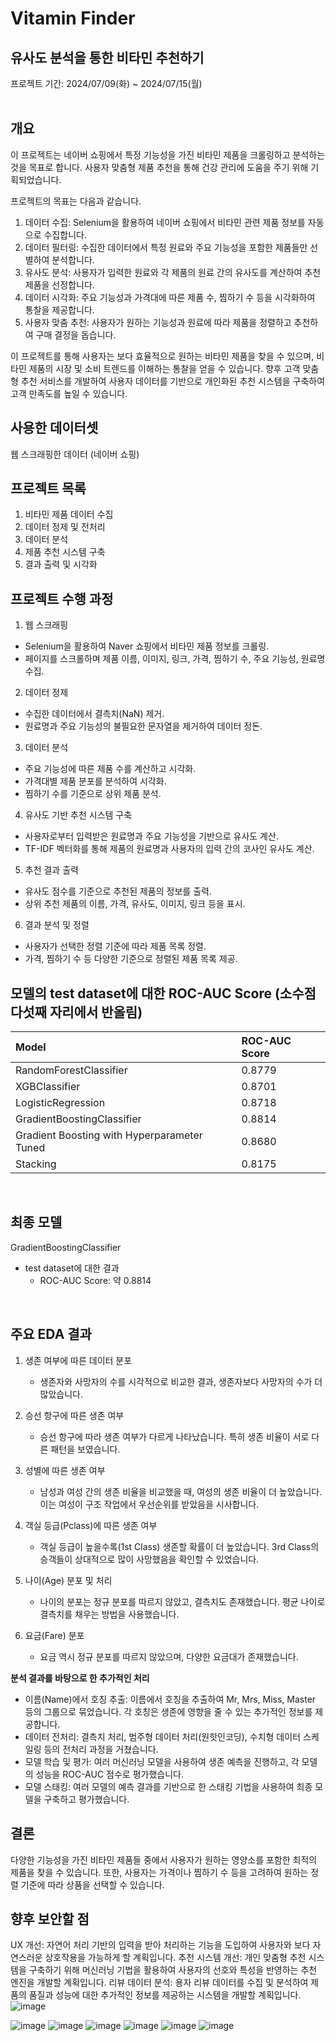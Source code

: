 # Vitamin Finder
## 유사도 분석을 통한 비타민 추천하기
프로젝트 기간: 2024/07/09(화) ~ 2024/07/15(월)  
<br/>
## 개요
이 프로젝트는 네이버 쇼핑에서 특정 기능성을 가진 비타민 제품을 크롤링하고 분석하는 것을 목표로 합니다. 사용자 맞춤형 제품 추천을 통해 건강 관리에 도움을 주기 위해 기획되었습니다.  

프로젝트의 목표는 다음과 같습니다.
1. 데이터 수집: Selenium을 활용하여 네이버 쇼핑에서 비타민 관련 제품 정보를 자동으로 수집합니다.
2. 데이터 필터링: 수집한 데이터에서 특정 원료와 주요 기능성을 포함한 제품들만 선별하여 분석합니다.
3. 유사도 분석: 사용자가 입력한 원료와 각 제품의 원료 간의 유사도를 계산하여 추천 제품을 선정합니다.
4. 데이터 시각화: 주요 기능성과 가격대에 따른 제품 수, 찜하기 수 등을 시각화하여 통찰을 제공합니다.
5. 사용자 맞춤 추천: 사용자가 원하는 기능성과 원료에 따라 제품을 정렬하고 추천하여 구매 결정을 돕습니다.

이 프로젝트를 통해 사용자는 보다 효율적으로 원하는 비타민 제품을 찾을 수 있으며, 비타민 제품의 시장 및 소비 트렌드를 이해하는 통찰을 얻을 수 있습니다. 향후 고객 맞춤형 추천 서비스를 개발하여 사용자 데이터를 기반으로 개인화된 추천 시스템을 구축하여 고객 만족도를 높일 수 있습니다.
<br/>
## 사용한 데이터셋
웹 스크래핑한 데이터 (네이버 쇼핑)
<br/>

## 프로젝트 목록
1. 비타민 제품 데이터 수집
2. 데이터 정제 및 전처리
3. 데이터 분석
4. 제품 추천 시스템 구축
5. 결과 출력 및 시각화  

## 프로젝트 수행 과정
1. 웹 스크래핑
- Selenium을 활용하여 Naver 쇼핑에서 비타민 제품 정보를 크롤링.
- 페이지를 스크롤하며 제품 이름, 이미지, 링크, 가격, 찜하기 수, 주요 기능성, 원료명 수집.

2. 데이터 정제
- 수집한 데이터에서 결측치(NaN) 제거.
- 원료명과 주요 기능성의 불필요한 문자열을 제거하여 데이터 정돈.

3. 데이터 분석
- 주요 기능성에 따른 제품 수를 계산하고 시각화.
- 가격대별 제품 분포를 분석하여 시각화.
- 찜하기 수를 기준으로 상위 제품 분석.

4. 유사도 기반 추천 시스템 구축
- 사용자로부터 입력받은 원료명과 주요 기능성을 기반으로 유사도 계산.
- TF-IDF 벡터화를 통해 제품의 원료명과 사용자의 입력 간의 코사인 유사도 계산.

5. 추천 결과 출력
- 유사도 점수를 기준으로 추천된 제품의 정보를 출력.
- 상위 추천 제품의 이름, 가격, 유사도, 이미지, 링크 등을 표시.

6. 결과 분석 및 정렬
- 사용자가 선택한 정렬 기준에 따라 제품 목록 정렬.
- 가격, 찜하기 수 등 다양한 기준으로 정렬된 제품 목록 제공.  

## 모델의 test dataset에 대한 ROC-AUC Score (소수점 다섯째 자리에서 반올림) 
| Model | ROC-AUC Score |
|:--------------------------------------------|:-------|
| RandomForestClassifier                      | 0.8779 |
| XGBClassifier                               | 0.8701 |
| LogisticRegression                          | 0.8718 |
| GradientBoostingClassifier                  | 0.8814 |
| Gradient Boosting with Hyperparameter Tuned | 0.8680 |
| Stacking                                    | 0.8175 |
<br/>

## 최종 모델
GradientBoostingClassifier
- test dataset에 대한 결과
  - ROC-AUC Score: 약 0.8814
<br/>

## 주요 EDA 결과
1. 생존 여부에 따른 데이터 분포
    - 생존자와 사망자의 수를 시각적으로 비교한 결과, 생존자보다 사망자의 수가 더 많았습니다.

2. 승선 항구에 따른 생존 여부
    - 승선 항구에 따라 생존 여부가 다르게 나타났습니다. 특히 생존 비율이 서로 다른 패턴을 보였습니다.

3. 성별에 따른 생존 여부
    - 남성과 여성 간의 생존 비율을 비교했을 때, 여성의 생존 비율이 더 높았습니다. 이는 여성이 구조 작업에서 우선순위를 받았음을 시사합니다.

4. 객실 등급(Pclass)에 따른 생존 여부
    - 객실 등급이 높을수록(1st Class) 생존할 확률이 더 높았습니다. 3rd Class의 승객들이 상대적으로 많이 사망했음을 확인할 수 있었습니다.

5. 나이(Age) 분포 및 처리
    - 나이의 분포는 정규 분포를 따르지 않았고, 결측치도 존재했습니다. 평균 나이로 결측치를 채우는 방법을 사용했습니다.

6. 요금(Fare) 분포
    - 요금 역시 정규 분포를 따르지 않았으며, 다양한 요금대가 존재했습니다.

**분석 결과를 바탕으로 한 추가적인 처리**
  - 이름(Name)에서 호칭 추출: 이름에서 호칭을 추출하여 Mr, Mrs, Miss, Master 등의 그룹으로 묶었습니다. 각 호칭은 생존에 영향을 줄 수 있는 추가적인 정보를 제공합니다.
  - 데이터 전처리: 결측치 처리, 범주형 데이터 처리(원핫인코딩), 수치형 데이터 스케일링 등의 전처리 과정을 거쳤습니다.  
  - 모델 학습 및 평가: 여러 머신러닝 모델을 사용하여 생존 예측을 진행하고, 각 모델의 성능을 ROC-AUC 점수로 평가했습니다.  
  - 모델 스태킹: 여러 모델의 예측 결과를 기반으로 한 스태킹 기법을 사용하여 최종 모델을 구축하고 평가했습니다.  

## 결론
다양한 기능성을 가진 비타민 제품들 중에서 사용자가 원하는 영양소를 포함한 최적의 제품을 찾을 수 있습니다. 또한, 사용자는 가격이나 찜하기 수 등을 고려하여 원하는 정렬 기준에 따라 상품을 선택할 수 있습니다.

## 향후 보안할 점
UX 개선: 자연어 처리 기반의 입력을 받아 처리하는 기능을 도입하여 사용자와 보다 자연스러운 상호작용을 가능하게 할 계획입니다.
추천 시스템 개선: 개인 맞춤형 추천 시스템을 구축하기 위해 머신러닝 기법을 활용하여 사용자의 선호와 특성을 반영하는 추천 엔진을 개발할 계획입니다.
리뷰 데이터 분석: 
용자 리뷰 데이터를 수집 및 분석하여 제품의 품질과 성능에 대한 추가적인 정보를 제공하는 시스템을 개발할 계획입니다.
![image](https://github.com/user-attachments/assets/90648793-fa83-49e0-ab41-3b90c8337ea8)


![image](https://github.com/god05212/Machine-Learning4/assets/83646397/0c4f1414-d4db-4538-9979-7491f2ade067)
![image](https://github.com/god05212/Machine-Learning4/assets/83646397/982f1065-f55b-4c99-88a5-0af92d06f65f)
![image](https://github.com/god05212/Machine-Learning4/assets/83646397/c750f7bf-cea3-4149-b60c-46de0ee4e6a4)
![image](https://github.com/god05212/Machine-Learning4/assets/83646397/e32fe206-bdd3-4acc-8318-7747d9eaba83)
![image](https://github.com/god05212/Machine-Learning4/assets/83646397/125fa66c-97db-45f5-81bb-825a22a035a0)
![image](https://github.com/god05212/Machine-Learning4/assets/83646397/f35d8c7a-0cac-4eac-be24-7b7eb5cf94cb)

